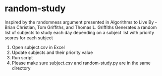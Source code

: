 # random-study
Inspired by the randomness argument presented in Algorithms to Live By - Brian Christian, Tom Griffiths, and Thomas L. Griffiths
Generates a random list of subjects to study each day depending on a subject list with priority scores for each subject

1. Open subject.csv in Excel
2. Update subjects and their priority value
3. Run script
3. Please make sure subject.csv and random-study.py are in the same directory
